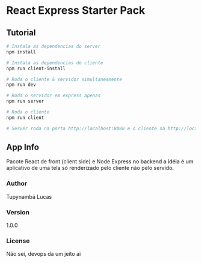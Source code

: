 # React Express Starter Pack

## Tutorial

``` bash
# Instala as dependencias do server
npm install

# Instala as dependencias do cliente
npm run client-install

# Roda o cliente & servidor simultaneamente
npm run dev

# Roda o servidor em express apenas
npm run server

# Roda o cliente
npm run client

# Server roda na porta http://localhost:8080 e o cliente na http://localhost:3000 (o cliente não é necessário rodar junto na versão de produção apenas na de desenvolvimento)
```

## App Info
 Pacote React de front (client side) e Node Express no backend a idéia é um aplicativo de uma tela só renderizado pelo cliente não pelo servido.
  
### Author

Tupynambá Lucas

### Version

1.0.0

### License

Não sei, devops da um jeito ai
